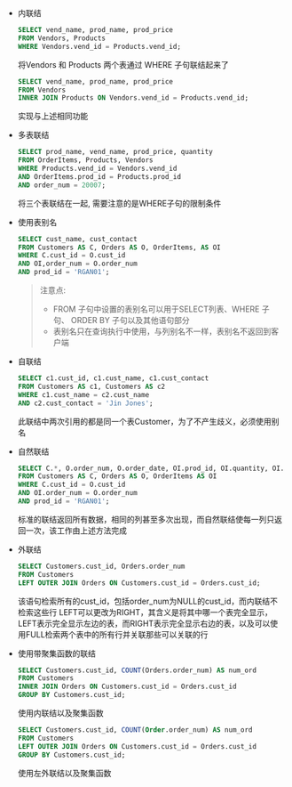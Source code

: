 - 内联结
    ```sql
    SELECT vend_name, prod_name, prod_price
    FROM Vendors, Products
    WHERE Vendors.vend_id = Products.vend_id;
    ```
    将Vendors 和 Products 两个表通过 WHERE 子句联结起来了
    ```sql
    SELECT vend_name, prod_name, prod_price
    FROM Vendors
    INNER JOIN Products ON Vendors.vend_id = Products.vend_id;
    ```
    实现与上述相同功能
- 多表联结
    ```sql
    SELECT prod_name, vend_name, prod_price, quantity
    FROM OrderItems, Products, Vendors
    WHERE Products.vend_id = Vendors.vend_id
    AND OrderItems.prod_id = Products.prod_id
    AND order_num = 20007;
    ```
    将三个表联结在一起, 需要注意的是WHERE子句的限制条件
- 使用表别名
    ```sql
    SELECT cust_name, cust_contact
    FROM Customers AS C, Orders AS O, OrderItems, AS OI
    WHERE C.cust_id = O.cust_id
    AND OI,order_num = O.order_num
    AND prod_id = 'RGAN01';
    ```
    > 注意点:
    > - FROM 子句中设置的表别名可以用于SELECT列表、WHERE 子句、 ORDER BY 子句以及其他语句部分
    > - 表别名只在查询执行中使用，与列别名不一样，表别名不返回到客户端

- 自联结
    ```sql
    SELECT c1.cust_id, c1.cust_name, c1.cust_contact
    FROM Customers AS c1, Customers AS c2
    WHERE c1.cust_name = c2.cust_name
    AND c2.cust_contact = 'Jin Jones';
    ```
    此联结中两次引用的都是同一个表Customer，为了不产生歧义，必须使用别名
- 自然联结
    ```sql
    SELECT C.*, O.order_num, O.order_date, OI.prod_id, OI.quantity, OI.item_price
    FROM Customers AS C, Orders AS O, OrderItems AS OI
    WHERE C.cust_id = O.cust_id
    AND OI.order_num = O.order_num
    AND prod_id = 'RGAN01';
    ```
    标准的联结返回所有数据，相同的列甚至多次出现，而自然联结使每一列只返回一次，该工作由上述方法完成
- 外联结
    ```sql
    SELECT Customers.cust_id, Orders.order_num
    FROM Customers
    LEFT OUTER JOIN Orders ON Customers.cust_id = Orders.cust_id;
    ```
    该语句检索所有的cust_id，包括order_num为NULL的cust_id，而内联结不检索这些行
    LEFT可以更改为RIGHT，其含义是将其中哪一个表完全显示，LEFT表示完全显示左边的表，而RIGHT表示完全显示右边的表，以及可以使用FULL检索两个表中的所有行并关联那些可以关联的行
- 使用带聚集函数的联结
    ```sql
    SELECT Customers.cust_id, COUNT(Orders.order_num) AS num_ord
    FROM Customers
    INNER JOIN Orders ON Customers.cust_id = Orders.cust_id
    GROUP BY Customers.cust_id;
    ```
    使用内联结以及聚集函数
    ```sql
    SELECT Customers.cust_id, COUNT(Order.order_num) AS num_ord
    FROM Customers
    LEFT OUTER JOIN Orders ON Customers.cust_id = Orders.cust_id
    GROUP BY Customers.cust_id;
    ```
    使用左外联结以及聚集函数